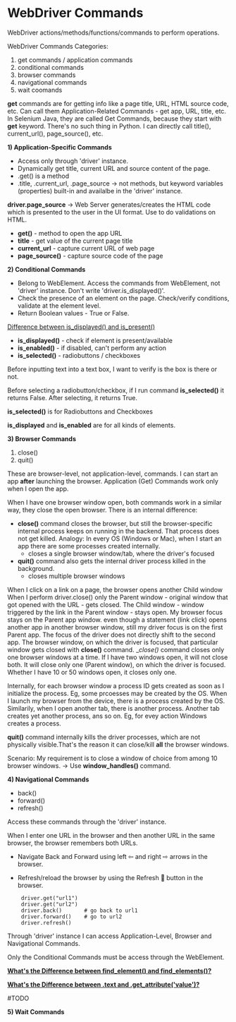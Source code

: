 # WebDriver Commands

WebDriver actions/methods/functions/commands to perform operations.

WebDriver Commands Categories:
1) get commands / application commands
2) conditional commands
3) browser commands
4) navigational commands
5) wait coomands

__get__ commands are for getting info like a page title, URL, HTML source code, etc. Can call them Application-Related Commands - get app, URL, title, etc. 
In Selenium Java, they are called Get Commands, because they start with __get__ keyword. There's no such thing in Python. I can directly call title(), current_url(), page_source(), etc.

__1) Application-Specific Commands__

- Access only through 'driver' instance.
- Dynamically get title, current URL and source content of the page.
- .get() is a method
- .title, .current_url, .page_source -> not methods, but keyword variables (properties) built-in and availalbe in the 'driver' instance.

__driver.page_source__ -> Web Server generates/creates the HTML code which is presented to the user in the UI format. Use to do validations on HTML.

  - __get()__ - method to open the app URL
  - __title__ - get value of the current page title
  - __current_url__ - capture current URL of web page
  - __page_source()__ - capture source code of the page


__2) Conditional Commands__

- Belong to WebElement. Access the commands from WebElement, not 'driver' instance. Don't write 'driver.is_displayed()'.
- Check the presence of an element on the page. Check/verify conditions, validate at the element level.
- Return Boolean values - True or False.

[Difference between is_displayed() and is_present()](https://stackoverflow.com/questions/28119084/what-is-the-difference-between-the-ispresent-and-isdisplayed-methods)

  - __is_displayed()__ - check if element is present/available
  - __is_enabled()__ - if disabled, can't perform any action
  - __is_selected()__ - radiobuttons / checkboxes

Before inputting text into a text box, I want to verify is the box is there or not.

Before selecting a radiobutton/checkbox, if I run command __is_selected()__ it returns False. After selecting, it returns True.

__is_selected()__ is for Radiobuttons and Checkboxes

__is_displayed__ and __is_enabled__ are for all kinds of elements.

__3) Browser Commands__

1) close()
2) quit()

These are browser-level, not application-level, commands. I can start an app __after__ launching the browser. Application (Get) Commands work only when I open the app.

When I have one browser window open, both commands work in a similar way, they close the open browser. There is an internal difference:
  - __close()__ command closes the browser, but still the browser-specific internal process keeps on running in the backend. That process does not get killed. Analogy: In every OS (Windows or Mac), when I start an app there are some processes created internally.
    - closes a single browser window/tab, where the driver's focused
  - __quit()__ command also gets the internal driver process killed in the background.
    - closes multiple browser windows

When I click on a link on a page, the browser opens another Child window When I perform driver.close() only the Parent window - original window that got opened with the URL - gets closed. The Child window - window triggered by the link in the Parent window - stays open. 
My browser focus stays on the Parent app window. even though a statement (link click) opens another app in another browser window, still my driver focus is on the first Parent app. The focus of the driver does not directly shift to the second app. The browser window, on which the driver is focused, that particular window gets closed with __close()__ command. __close()_ command closes only one browser windows at a time. If I have two windows open, it will not close both. It will close only one (Parent window), on which the driver is focused. Whether I have 10 or 50 windows open, it closes only one.

Internally, for each browser window a process ID gets created as soon as I initialize the process. Eg, some prcoesses may be created by the OS. When I launch my browser from the device, there is a process created by the OS. Similarily, when I open another tab, there is another process. Another tab creates yet another process, ans so on. Eg, for evey action Windows creates a process.

__quit()__ command internally kills the driver processes, which are not physically visible.That's the reason it can close/kill __all__ the browser windows.

Scenario: My requirement is to close a window of choice from among 10 browser windows. -> Use __window_handles()__ command.

__4) Navigational Commands__

- back()
- forward()
- refresh()

Access these commands through the 'driver' instance.

When I enter one URL in the browser and then another URL in the same browser, the browser remembers both URLs.
 - Navigate Back and Forward using left ⇦ and right ⇨ arrows in the browser.
 - Refresh/reload the browser by using the Refresh 🔄 button in the browser.

        driver.get("url1")
        driver.get("url2")
        driver.back()       # go back to url1
        driver.forward()    # go to url2
        driver.refresh()

Through 'driver' instance I can access Application-Level, Browser and Navigational Commands.

Only the Conditional Commands must be access through the WebElement.


[__What's the Difference between find_element() and find_elements()?__](https://github.com/lana-20/webdriver-commands/blob/main/find_element()%20vs%20find_elements().pdf)

[__What's the Difference between .text and .get_attribute('value')?__](TBD)

#TODO

__5) Wait Commands__

